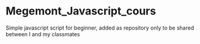 # Megemont_Javascript_cours

Simple javascript script for beginner, added as repository only to be shared between I and my classmates
